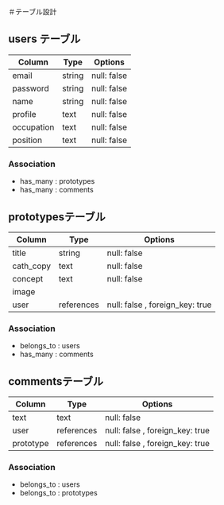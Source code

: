＃テーブル設計
## users テーブル

| Column     |  Type    |  Options      |
| --------   |  ------  |  -----------  |
| email      |  string  |  null: false  |
| password   |  string  |  null: false  |
| name       |  string  |  null: false  |
| profile    |  text    |  null: false  |
| occupation |  text    |  null: false  |
| position   |  text    |  null: false  |

### Association

- has_many : prototypes
- has_many : comments

## prototypesテーブル

| Column     | Type       | Options                         |
| --------   | ------     | ------------------------------- |
| title      | string     | null: false                     |
| cath_copy  | text       | null: false                     |
| concept    | text       | null: false                     |
| image      |            |                                 |
| user       | references | null: false , foreign_key: true |

### Association

- belongs_to : users
- has_many   : comments

## commentsテーブル

| Column     | Type       | Options                         |
| --------   | ------     | ------------------------------- |
| text       | text       | null: false                     |
| user       | references | null: false , foreign_key: true |
| prototype  | references | null: false , foreign_key: true |

### Association

- belongs_to : users
- belongs_to : prototypes
